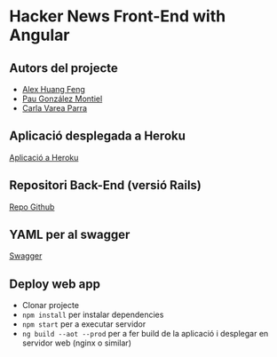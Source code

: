 
# Hacker News Front-End with Angular

## Autors del projecte
- [Alex Huang Feng](https://github.com/ahuangfeng)
- [Pau González Montiel](https://github.com/pgonzalez96)
- [Carla Varea Parra](https://github.com/carlavarea)

## Aplicació desplegada a Heroku
[Aplicació a Heroku](http://g11d-hackernewsangular.herokuapp.com/)

## Repositori Back-End (versió Rails)
[Repo Github](https://github.com/ahuangfeng/HackerNewsRails)

## YAML per al swagger
[Swagger](https://g11d-hackernews.herokuapp.com/api/api.yaml)

## Deploy web app
- Clonar projecte
- `npm install` per instalar dependencies
- `npm start` per a executar servidor 
- `ng build --aot --prod` per a fer build de la aplicació i desplegar en servidor web (nginx o similar)